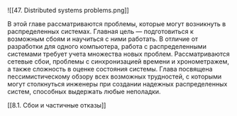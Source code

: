 ![[47. Distributed systems problems.png]]

В этой главе рассматриваются проблемы, которые могут возникнуть в распределенных системах. Главная цель — подготовиться к возможным сбоям и научиться с ними работать. В отличие от разработки для одного компьютера, работа с распределенными системами требует учета множества новых проблем. Рассматриваются сетевые сбои, проблемы с синхронизацией времени и хронометражем, а также сложность в оценке состояния системы. Глава посвящена пессимистическому обзору всех возможных трудностей, с которыми могут столкнуться инженеры при создании надежных распределенных систем, способных выдержать любые неполадки.

[[8.1. Сбои и частичные отказы]]